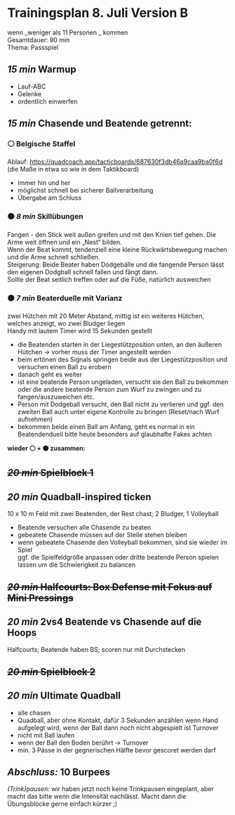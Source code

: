 # Trainingsplan 8. Juli Version B  
wenn _weniger als 11 Personen _ kommen  
Gesamtdauer: 90 min  
Thema: Passspiel  

## _15 min_ Warmup
- Lauf-ABC  
- Gelenke  
- ordentlich einwerfen  

## _15 min_ Chasende und Beatende getrennt:  
### :white_circle: Belgische Staffel  
Ablauf: https://quadcoach.app/tacticboards/687630f3db46a9caa9ba0f6d  
(die Maße in etwa so wie in dem Taktikboard)  
- immer hin und her  
- möglichst schnell bei sicherer Ballverarbeitung  
- Übergabe am Schluss  

### :black_circle: _8 min_ Skillübungen
Fangen - den Stick weit außen greifen und mit den Knien tief gehen. Die Arme weit öffnen und ein „Nest“ bilden.  
Wenn der Beat kommt, tendenziell eine kleine Rückwärtsbewegung machen und die Arme schnell schließen.  
Steigerung: Beide Beater haben Dodgebälle und die fangende Person lässt den eigenen Dodgball schnell fallen und fängt dann.  
Sollte der Beat seitlich treffen oder auf die Füße, natürlich ausweichen  

### :black_circle: _7 min_ Beaterduelle mit Varianz  
zwei Hütchen mit 20 Meter Abstand, mittig ist ein weiteres Hütchen, welches anzeigt, wo zwei Bludger liegen  
Handy mit lautem Timer wird 15 Sekunden gestellt  
- die Beatenden starten in der Liegestützposition unten, an den äußeren Hütchen -> vorher muss der Timer angestellt werden  
- beim ertönen des Signals springen beide aus der Liegestützposition und versuchen einen Ball zu erobern
- danach geht es weiter  
- ist eine beatende Person ungeladen, versucht sie den Ball zu bekommen oder die andere beatende Person zum Wurf zu zwingen und zu fangen/auszuweichen etc.  
- Person mit Dodgeball versucht, den Ball nicht zu verlieren und ggf. den zweiten Ball auch unter eigene Kontrolle zu bringen (Reset/nach Wurf aufnehmen)  
- bekommen beide einen Ball am Anfang, geht es normal in ein Beatendenduell
bitte heute besonders auf glaubhafte Fakes achten  

**wieder :white_circle: + :black_circle: zusammen:**  

## ~~_20 min_ Spielblock 1~~  
## _20 min_ Quadball-inspired ticken
10 x 10 m Feld mit zwei Beatenden, der Rest chast; 2 Bludger, 1 Volleyball  
- Beatende versuchen alle Chasende zu beaten  
- gebeatete Chasende müssen auf der Stelle stehen bleiben  
- wenn gebeatete Chasende den Volleyball bekommen, sind sie wieder im Spiel  
ggf. die Spielfeldgröße anpassen oder dritte beatende Person spielen lassen um die Schwierigkeit zu balancen  

## ~~_20 min_ Halfcourts: Box Defense mit Fokus auf Mini Pressings~~  
## _20 min_ 2vs4 Beatende vs Chasende auf die Hoops  
Halfcourts; Beatende haben BS; scoren nur mit Durchstecken  

## ~~_20 min_ Spielblock 2~~  
## _20 min_ Ultimate Quadball
- alle chasen  
- Quadball, aber ohne Kontakt, dafür 3 Sekunden anzählen wenn Hand aufgelegt wird, wenn der Ball dann noch nicht abgespielt ist Turnover  
- nicht mit Ball laufen  
- wenn der Ball den Boden berührt -> Turnover  
- min. 3 Pässe in der gegnerischen Hälfte bevor gescoret werden darf  

## _Abschluss:_ 10 Burpees  

_(Trink)pausen:_ wir haben jetzt noch keine Trinkpausen eingeplant, aber macht das bitte wenn die Intensität nachlässt. Macht dann die Übungsblöcke gerne einfach kürzer ;)
